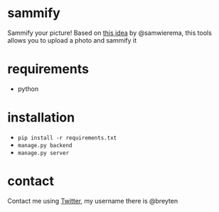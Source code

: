 # sammify
Sammify your picture! Based on [this idea](https://samwierema.nl/sam.html) by @samwierema, this tools allows you to upload a photo and sammify it

# requirements

* python

# installation

* `pip install -r requirements.txt`
* `manage.py backend`
* `manage.py server`

# contact

Contact me using [Twitter](https://twitter.com/breyten), my username there is @breyten

